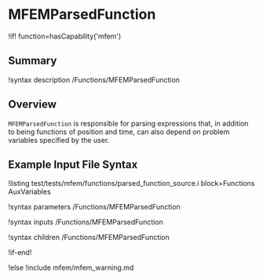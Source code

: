# MFEMParsedFunction

!if! function=hasCapability('mfem')

## Summary

!syntax description /Functions/MFEMParsedFunction

## Overview

`MFEMParsedFunction` is responsible for parsing expressions that, in addition to being
functions of position and time, can also depend on problem variables specified by the user.

## Example Input File Syntax

!listing test/tests/mfem/functions/parsed_function_source.i block=Functions AuxVariables

!syntax parameters /Functions/MFEMParsedFunction

!syntax inputs /Functions/MFEMParsedFunction

!syntax children /Functions/MFEMParsedFunction

!if-end!

!else
!include mfem/mfem_warning.md